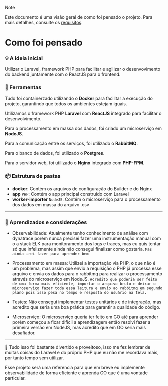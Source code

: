 > [!NOTE]  
> Este documento é uma visão geral de como foi pensado o projeto. Para mais detalhes, consulte os [requisitos](/docs/requisitos.md).


# Como foi pensado

### 💡 A ideia inicial 

Utilizar o Laravel, framework PHP para facilitar e agilizar o desenvovimento do backend juntamente com o ReactJS para o frontend.

### 📝 Ferramentas

Tudo foi containerzado utilizando o **Docker** para facilitar a execução do projeto, garantindo que todos os ambientes estejam iguais. 

Utilizamos o framework PHP **Laravel** com **ReactJS** integrado para facilitar o desenvolvimento.

Para o processamento em massa dos dados, foi criado um microserviço em **NodeJS**.

Para a comunicação entre os serviços, foi utilizado o **RabbitMQ**. 

Para o banco de dados, foi utilizado o **Postgres**. 

Para o servidor web, foi utilizado o **Nginx** integrado com **PHP-FPM**.


### 📦 Estrutura de pastas

- **docker**: Contém os arquivos de configuração do Builder e do Nginx
- **app** `PHP`: Contém o app principal construído com Laravel
- **worker-importer** `NodeJS`: Contém o microserviço para o processamento dos dados em massa do arquivo .csv  

---


### 🚧 Aprendizados e considerações

- Observabilidade: Atualmente tenho conhecimento de análise com dynatrace porém nunca precisei fazer uma instrumentação manual com o a stack ELK para monitoramento dos logs e traces, mas eu quis tentar só que infelizmente ainda não consegui finalizar como gostaria. `Mas ainda irei fazer para aprender bem`

- Processamento em massa: Utilizei a importação via PHP, o que não é um problema, mas assim que envio a requisição o PHP já processa esse arquivo e envia os dados para o rabbitmq para realizar o processamento através do microserviço em NodeJS. `Acredito que poderia ser feito de uma forma mais eficiente, importar o arquivo bruto e deixar o microserviço fazer toda essa leitura e envio ao rabbitmq em segundo plano pois isso pesa no tempo e resposta do usuário na tela.`

- Testes: Não consegui implementar testes unitários e de integração, mas acredito que seria uma boa prática para garantir a qualidade do código.

- Microserviço: O microserviço queria ter feito em GO até para aprender porém começou a ficar difícil a aprendizagem então resolvi fazer a primeira versão em NodeJS, mas acredito que em GO seria mais desafiador.


---


🎡 Tudo isso foi bastante divertido e proveitoso, isso me fez lembrar de muitas coisas do Laravel e do próprio PHP que eu não me recordava mais, por tanto tempo sem utilizar.

Esse projeto será uma referencia para que em breve eu implemente observabilidade de forma eficiente e aprenda GO que é uma vontade particular.

